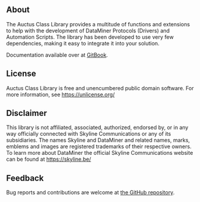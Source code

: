 ## About

The Auctus Class Library provides a multitude of functions and extensions to help with the development of DataMiner Protocols (Drivers) and Automation Scripts. The library has been developed to use very few dependencies, making it easy to integrate it into your solution.

Documentation available over at [GitBook](https://zamberetta.gitbook.io/auctus-class-library/).

## License

Auctus Class Library is free and unencumbered public domain software.
For more information, see https://unlicense.org/

## Disclaimer

This library is not affiliated, associated, authorized, endorsed by, or in any way officially connected with Skyline Communications or any of its subsidiaries. The names Skyline and DataMiner and related names, marks, emblems and images are registered trademarks of their respective owners. To learn more about DataMiner the official Skyline Communications website can be found at https://skyline.be/

## Feedback

Bug reports and contributions are welcome at [the GitHub repository](https://github.com/Zamberetta/AuctusClassLibrary).